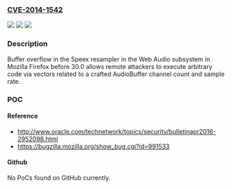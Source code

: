 ### [CVE-2014-1542](https://cve.mitre.org/cgi-bin/cvename.cgi?name=CVE-2014-1542)
![](https://img.shields.io/static/v1?label=Product&message=n%2Fa&color=blue)
![](https://img.shields.io/static/v1?label=Version&message=n%2Fa&color=blue)
![](https://img.shields.io/static/v1?label=Vulnerability&message=n%2Fa&color=brighgreen)

### Description

Buffer overflow in the Speex resampler in the Web Audio subsystem in Mozilla Firefox before 30.0 allows remote attackers to execute arbitrary code via vectors related to a crafted AudioBuffer channel count and sample rate.

### POC

#### Reference
- http://www.oracle.com/technetwork/topics/security/bulletinapr2016-2952098.html
- https://bugzilla.mozilla.org/show_bug.cgi?id=991533

#### Github
No PoCs found on GitHub currently.

